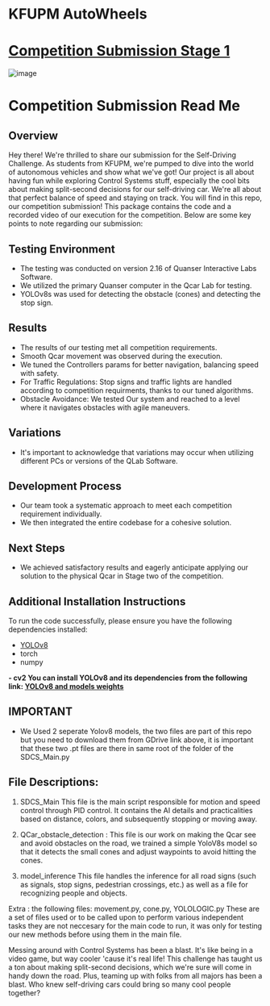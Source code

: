 # KFUPM AutoWheels
# [Competition Submission Stage 1](https://youtu.be/iLufV5nQwpI)
![image](https://github.com/SulimanSalih/KFUPMAUTOWHEELS--Stage1/assets/108358496/d6eec892-a7b1-4839-b83c-e7ed3c3dcf50)

# Competition Submission Read Me

## Overview
Hey there! We're thrilled to share our submission for the Self-Driving Challenge. As students from KFUPM, we're pumped to dive into the world of autonomous vehicles and show what we've got!
Our project is all about having fun while exploring Control Systems stuff, especially the cool bits about making split-second decisions for our self-driving car. We're all about that perfect balance of speed and staying on track.
You will find in this repo, our competition submission! This package contains the code and a recorded video of our execution for the competition. Below are some key points to note regarding our submission:

## Testing Environment
- The testing was conducted on version 2.16 of Quanser Interactive Labs Software.
- We utilized the primary Quanser computer in the Qcar Lab for testing.
- YOLOv8s was used for detecting the obstacle (cones) and detecting the stop sign.


## Results
- The results of our testing met all competition requirements.
- Smooth Qcar movement was observed during the execution.
- We tuned the Controllers params for better navigation, balancing speed with safety.
- For Traffic Regulations: Stop signs and traffic lights are handled according to competition requirments, thanks to our tuned algorithms.
- Obstacle Avoidance: We tested Our system and reached to a level where it navigates obstacles with agile maneuvers.

## Variations
- It's important to acknowledge that variations may occur when utilizing different PCs or versions of the QLab Software.

## Development Process
- Our team took a systematic approach to meet each competition requirement individually.
- We then integrated the entire codebase for a cohesive solution.

## Next Steps
- We achieved satisfactory results and eagerly anticipate applying our solution to the physical Qcar in Stage two of the competition.

## Additional Installation Instructions
To run the code successfully, please ensure you have the following dependencies installed:
- [YOLOv8](https://docs.ultralytics.com/quickstart/)
- torch
- numpy

**- cv2
You can install YOLOv8 and its dependencies from the following link:
[YOLOv8 and models weights](https://drive.google.com/drive/folders/1a5cZfxemTJMMAq51wtCSkZUDMenIBbD6?usp=sharing)**

## IMPORTANT 
- We Used 2 seperate Yolov8 models, the two files are part of this repo but you need to download them from GDrive link above, it is important that these two .pt files are there in same root of the folder of the SDCS_Main.py

## File Descriptions:
1. SDCS_Main
   This file is the main script responsible for motion and speed control through PID control. It contains the AI details and practicalities based on distance, colors, and subsequently stopping or moving away.
2. QCar_obstacle_detection :
   This file is our work on making the Qcar see and avoid obstacles on the road, we trained a simple YoloV8s model so that it detects the small cones and adjust waypoints to avoid hitting the cones.

3. model_inference
   This file handles the inference for all road signs (such as signals, stop signs, pedestrian crossings, etc.) as well as a file for recognizing people and objects.

Extra : the following files: movement.py, cone.py, YOLOLOGIC.py
   These are a set of files used or to be called upon to perform various independent tasks they are not neccesary for the main code to run, it was only for testing our new methods before using them in the main file.


  
Messing around with Control Systems has been a blast. It's like being in a video game, but way cooler 'cause it's real life!
This challenge has taught us a ton about making split-second decisions, which we're sure will come in handy down the road.
Plus, teaming up with folks from all majors has been a blast. Who knew self-driving cars could bring so many cool people together?
